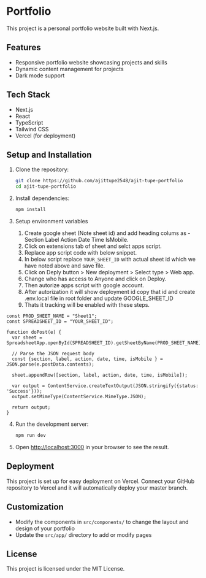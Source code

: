 # Portfolio

This project is a personal portfolio website built with Next.js.

## Features

-   Responsive portfolio website showcasing projects and skills
-   Dynamic content management for projects
-   Dark mode support

## Tech Stack

-   Next.js
-   React
-   TypeScript
-   Tailwind CSS
-   Vercel (for deployment)

## Setup and Installation

1. Clone the repository:

    ```bash
    git clone https://github.com/ajittupe2548/ajit-tupe-portfolio
    cd ajit-tupe-portfolio
    ```

2. Install dependencies:

    ```bash
    npm install
    ```

3. Setup environment variables
    1. Create google sheet (Note sheet id) and add heading colums as - Section Label Action Date Time IsMobile.
    2. Click on extensions tab of sheet and selct apps script.
    3. Replace app script code with below snippet.
    4. In below script replace `YOUR_SHEET_ID` with actual sheet id which we have noted above and save file.
    5. Click on Deply button > New deployment > Select type > Web app.
    6. Change who has access to Anyone and click on Deploy.
    7. Then autorize apps script with google account.
    8. After autorization it will show deployment id copy that id and create .env.local file in root folder and update GOOGLE_SHEET_ID
    9. Thats it tracking will be enabled with these steps.

```
const PROD_SHEET_NAME = "Sheet1";
const SPREADSHEET_ID = "YOUR_SHEET_ID";

function doPost(e) {
  var sheet = SpreadsheetApp.openById(SPREADSHEET_ID).getSheetByName(PROD_SHEET_NAME);

  // Parse the JSON request body
  const {section, label, action, date, time, isMobile } = JSON.parse(e.postData.contents);

  sheet.appendRow([section, label, action, date, time, isMobile]);

  var output = ContentService.createTextOutput(JSON.stringify({status: 'Success'}));
  output.setMimeType(ContentService.MimeType.JSON);

  return output;
}
```

4. Run the development server:

    ```bash
    npm run dev
    ```

5. Open [http://localhost:3000](http://localhost:3000) in your browser to see the result.

## Deployment

This project is set up for easy deployment on Vercel. Connect your GitHub repository to Vercel and it will automatically deploy your master branch.

## Customization

-   Modify the components in `src/components/` to change the layout and design of your portfolio
-   Update the `src/app/` directory to add or modify pages

## License

This project is licensed under the MIT License.

